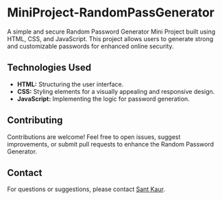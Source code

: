 # MiniProject-RandomPassGenerator

A simple and secure Random Password Generator Mini Project built using HTML, CSS, and JavaScript. This project allows users to generate strong and customizable passwords for enhanced online security.

## Technologies Used

- **HTML:** Structuring the user interface.
- **CSS:** Styling elements for a visually appealing and responsive design.
- **JavaScript:** Implementing the logic for password generation.

## Contributing

Contributions are welcome! Feel free to open issues, suggest improvements, or submit pull requests to enhance the Random Password Generator.

## Contact

For questions or suggestions, please contact [Sant Kaur](aujlasant0192@gmail.com).
